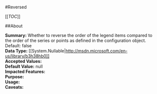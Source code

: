 #Reversed

[[_TOC_]]

##About

**Summary:**  Whether to reverse the order of the legend items compared to the order of the series or points as defined in the configuration object. Default: false   
**Data Type:** [[System.Nullable|http://msdn.microsoft.com/en-us/library/b3h38hb0]]  
**Accepted Values:**   
**Default Value:** null  
**Impacted Features:**   
**Purpose:**   
**Usage:**   
**Caveats:**   

